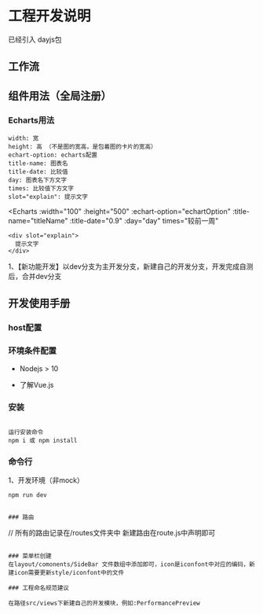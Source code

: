 # 工程开发说明
已经引入 dayjs包 
## 工作流




## 组件用法（全局注册）
### Echarts用法
    width: 宽 
    height: 高 （不是图的宽高，是包着图的卡片的宽高）
    echart-option: echarts配置
    title-name: 图表名
    title-date: 比较值
    day: 图表名下方文字
    times: 比较值下方文字
    slot="explain": 提示文字

<Echarts 
    :width="100"
    :height="500"
    :echart-option="echartOption"
    :title-name="titleName"
    :title-date="0.9"
    :day="day"
    times="较前一周"
  >
    <div slot="explain">
      提示文字
    </div>
</Echarts>

1、【新功能开发】以dev分支为主开发分支，新建自己的开发分支，开发完成自测后，合并dev分支


## 开发使用手册

### host配置

### 环境条件配置

+ Nodejs > 10

+ 了解Vue.js

### 安装

```

运行安装命令
npm i 或 npm install
```

### 命令行

1、开发环境（非mock）

```
npm run dev


### 路由

```
// 所有的路由记录在/routes文件夹中
新建路由在route.js中声明即可
```

### 菜单栏创建
在layout/comonents/SideBar 文件数组中添加即可，icon是iconfont中对应的编码，新建icon需要更新style/iconfont中的文件

### 工程命名规范建议

在路径src/views下新建自己的开发模块，例如:PerformancePreview





